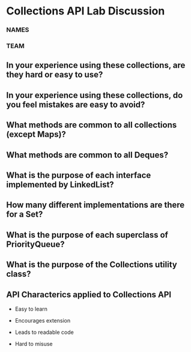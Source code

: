 # Collections API Lab Discussion
### NAMES
### TEAM



## In your experience using these collections, are they hard or easy to use?


## In your experience using these collections, do you feel mistakes are easy to avoid?


## What methods are common to all collections (except Maps)?


## What methods are common to all Deques?


## What is the purpose of each interface implemented by LinkedList?


## How many different implementations are there for a Set?


## What is the purpose of each superclass of PriorityQueue?


## What is the purpose of the Collections utility class?




## API Characterics applied to Collections API

 * Easy to learn

 * Encourages extension

 * Leads to readable code

 * Hard to misuse
 
 